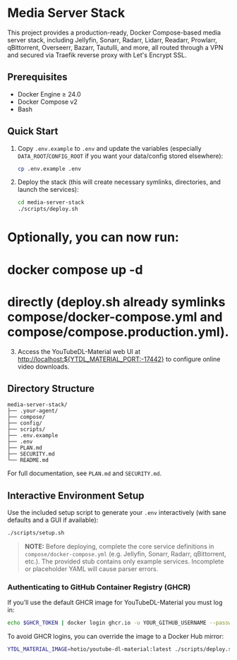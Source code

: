  # Media Server Stack

This project provides a production-ready, Docker Compose-based media server stack, including Jellyfin, Sonarr, Radarr, Lidarr, Readarr, Prowlarr, qBittorrent, Overseerr, Bazarr, Tautulli, and more, all routed through a VPN and secured via Traefik reverse proxy with Let's Encrypt SSL.

 ## Prerequisites

 - Docker Engine ≥ 24.0
 - Docker Compose v2
 - Bash

 ## Quick Start

1. Copy `.env.example` to `.env` and update the variables (especially `DATA_ROOT`/`CONFIG_ROOT` if you want your data/config stored elsewhere):
   ```bash
   cp .env.example .env
   ```
2. Deploy the stack (this will create necessary symlinks, directories, and launch the services):
   ```bash
   cd media-server-stack
   ./scripts/deploy.sh
   ```

# Optionally, you can now run:
#   docker compose up -d
# directly (deploy.sh already symlinks compose/docker-compose.yml and compose/compose.production.yml).

3. Access the YouTubeDL-Material web UI at <http://localhost:${YTDL_MATERIAL_PORT:-17442}> to configure online video downloads.

 ## Directory Structure

 ```text
 media-server-stack/
 ├── .your-agent/
 ├── compose/
 ├── config/
 ├── scripts/
 ├── .env.example
 ├── .env
 ├── PLAN.md
 ├── SECURITY.md
 └── README.md
 ```

For full documentation, see `PLAN.md` and `SECURITY.md`.

## Interactive Environment Setup

Use the included setup script to generate your `.env` interactively (with sane defaults and a GUI if available):

```bash
./scripts/setup.sh
```

> **NOTE:** Before deploying, complete the core service definitions in `compose/docker-compose.yml` (e.g. Jellyfin, Sonarr, Radarr, qBittorrent, etc.). The provided stub contains only example services. Incomplete or placeholder YAML will cause parser errors.

### Authenticating to GitHub Container Registry (GHCR)

If you’ll use the default GHCR image for YouTubeDL-Material you must log in:
```bash
echo $GHCR_TOKEN | docker login ghcr.io -u YOUR_GITHUB_USERNAME --password-stdin
```

To avoid GHCR logins, you can override the image to a Docker Hub mirror:
```bash
YTDL_MATERIAL_IMAGE=hotio/youtube-dl-material:latest ./scripts/deploy.sh
```